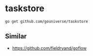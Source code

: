 # taskstore

```
go get github.com/gouniverse/taskstore
```




## Similar

- https://github.com/fieldryand/goflow
